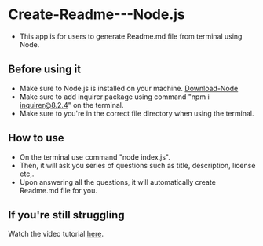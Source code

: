 # Create-Readme---Node.js

- This app is for users to generate Readme.md file from terminal using Node. 

## Before using it
- Make sure to Node.js is installed on your machine. [Download-Node](https://nodejs.org/en/download)
- Make sure to add inquirer package using command "npm i inquirer@8.2.4" on the terminal.
- Make sure to you're in the correct file directory when using the terminal. 

## How to use
- On the terminal use command "node index.js".
- Then, it will ask you series of questions such as title, description, license etc,.
- Upon answering all the questions, it will automatically create Readme.md file for you. 

## If you're still struggling 

Watch the video tutorial [here](https://vimeo.com/939188276?share=copy).


